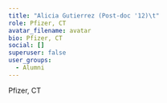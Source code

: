 ```yaml
---
title: "Alicia Gutierrez (Post-doc '12)\t"
role: Pfizer, CT
avatar_filename: avatar
bio: Pfizer, CT
social: []
superuser: false
user_groups:
  - Alumni
---
```

Pfizer, CT
